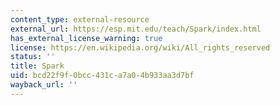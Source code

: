 ```yaml
---
content_type: external-resource
external_url: https://esp.mit.edu/teach/Spark/index.html
has_external_license_warning: true
license: https://en.wikipedia.org/wiki/All_rights_reserved
status: ''
title: Spark
uid: bcd22f9f-0bcc-431c-a7a0-4b933aa3d7bf
wayback_url: ''
---
```

